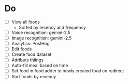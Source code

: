 # Do

- [ ] View all foods
    - Sorted by recency and frequency
- [ ] Voice recognition: gemini-2.5
- [ ] Image recognition: gemini-2.5
- [ ] Analytics: PostHog
- [ ] Edit foods
- [ ] Create food dataset
- [ ] Attribute thiings
- [ ] Auto-fill meal based on time
- [ ] Set food in food adder to newly created food on redirect
- [ ] Sort foods by recency
